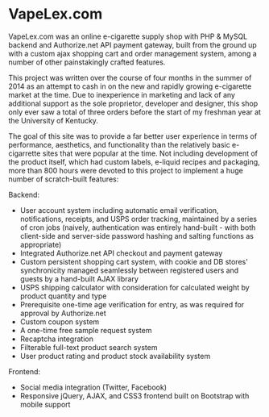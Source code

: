# VapeLex.com

VapeLex.com was an online e-cigarette supply shop with PHP & MySQL backend and Authorize.net API payment gateway, built from the ground up with a custom ajax shopping cart and order management system, among a number of other painstakingly crafted features. 

This project was written over the course of four months in the summer of 2014 as an attempt to cash in on the new and rapidly growing e-cigarette market at the time. Due to inexperience in marketing and lack of any additional support as the sole proprietor, developer and designer, this shop only ever saw a total of three orders before the start of my freshman year at the University of Kentucky.

The goal of this site was to provide a far better user experience in terms of performance, aesthetics, and functionality than the relatively basic e-cigarrette sites that were popular at the time. Not including development of the product itself, which had custom labels, e-liquid recipes and packaging, more than 800 hours were devoted to this project to implement a huge number of scratch-built features:

Backend:
- User account system including automatic email verification, notifications, receipts, and USPS order tracking, maintained by a series of cron jobs (naively, authentication was entirely hand-built - with both client-side and server-side password hashing and salting functions as appropriate) 
- Integrated Authorize.net API checkout and payment gateway
- Custom persistent shopping cart system, with cookie and DB stores' synchronicity managed seamlessly between registered users and guests by a hand-built AJAX library 
- USPS shipping calculator with consideration for calculated weight by product quantity and type
- Prerequisite one-time age verification for entry, as was required for approval by Authorize.net
- Custom coupon system
- A one-time free sample request system
- Recaptcha integration
- Filterable full-text product search system
- User product rating and product stock availability system 

Frontend:
- Social media integration (Twitter, Facebook)
- Responsive jQuery, AJAX, and CSS3 frontend built on Bootstrap with mobile support


